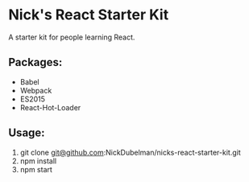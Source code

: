 # Nick's React Starter Kit

A starter kit for people learning React. 

## Packages:
* Babel
* Webpack
* ES2015
* React-Hot-Loader

## Usage:

1. git clone git@github.com:NickDubelman/nicks-react-starter-kit.git
2. npm install
3. npm start
